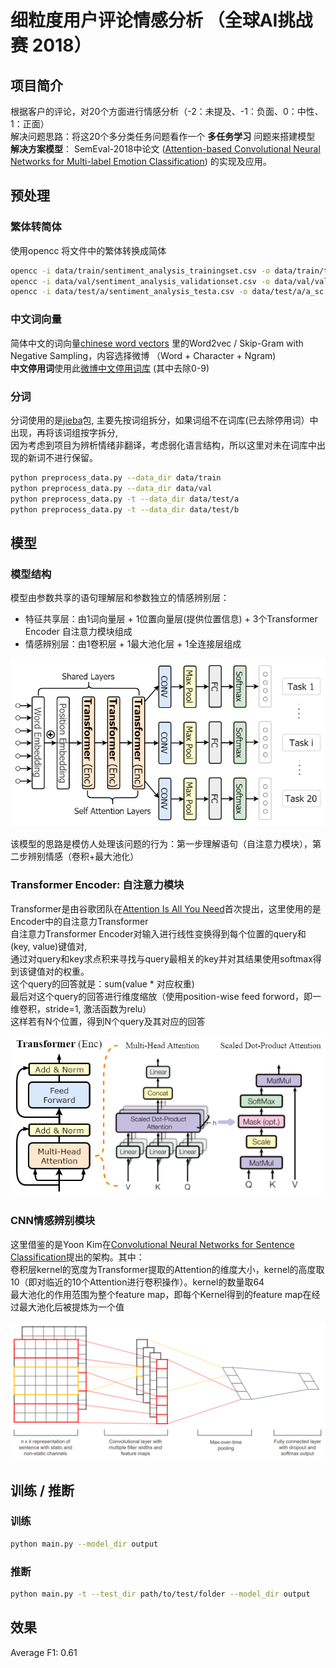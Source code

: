 # 细粒度用户评论情感分析 （全球AI挑战赛 2018）

## 项目简介

根据客户的评论，对20个方面进行情感分析（-2：未提及、-1：负面、0：中性、1：正面）  
解决问题思路：将这20个多分类任务问题看作一个 **多任务学习** 问题来搭建模型  
**解决方案模型**： SemEval-2018中论文 ([Attention-based Convolutional Neural Networks for Multi-label Emotion Classification](http://aclweb.org/anthology/S18-1019)) 的实现及应用。

## 预处理

### 繁体转简体

使用opencc 将文件中的繁体转换成简体

```sh
opencc -i data/train/sentiment_analysis_trainingset.csv -o data/train/train_sc.csv -c t2s.json
opencc -i data/val/sentiment_analysis_validationset.csv -o data/val/val_sc.csv -c t2s.json
opencc -i data/test/a/sentiment_analysis_testa.csv -o data/test/a/a_sc.csv -c t2s.json
```

### 中文词向量

简体中文的词向量[chinese word vectors](https://github.com/Embedding/Chinese-Word-Vectors) 里的Word2vec / Skip-Gram with Negative Sampling，内容选择微博 （Word + Character + Ngram)  
**中文停用词**使用此[微博中文停用词库](
https://github.com/chdd/weibo/blob/master/stopwords/%E4%B8%AD%E6%96%87%E5%81%9C%E7%94%A8%E8%AF%8D%E5%BA%93.txt) (其中去除0-9)

### 分词

分词使用的是[jieba](https://github.com/fxsjy/jieba)包, 主要先按词组拆分，如果词组不在词库(已去除停用词）中出现，再将该词组按字拆分,  
因为考虑到项目为辨析情绪非翻译，考虑弱化语言结构，所以这里对未在词库中出现的新词不进行保留。

```sh
python preprocess_data.py --data_dir data/train
python preprocess_data.py --data_dir data/val
python preprocess_data.py -t --data_dir data/test/a
python preprocess_data.py -t --data_dir data/test/b
```

## 模型

### 模型结构

模型由参数共享的语句理解层和参数独立的情感辨别层：

- 特征共享层：由1词向量层 + 1位置向量层(提供位置信息) + 3个Transformer Encoder 自注意力模块组成
- 情感辨别层：由1卷积层 + 1最大池化层 + 1全连接层组成

![attn_conv picture](/pic/attnconv.png)

该模型的思路是模仿人处理该问题的行为：第一步理解语句（自注意力模块），第二步辨别情感（卷积+最大池化）

### Transformer Encoder: 自注意力模块

Transformer是由谷歌团队在[Attention Is All You Need]( https://arxiv.org/pdf/1706.03762.pdf)首次提出，这里使用的是Encoder中的自注意力Transformer  
自注意力Transformer Encoder对输入进行线性变换得到每个位置的query和(key, value)键值对,  
通过对query和key求点积来寻找与query最相关的key并对其结果使用softmax得到该键值对的权重。  
这个query的回答就是：sum(value * 对应权重)  
最后对这个query的回答进行维度缩放（使用position-wise feed forword，即一维卷积，stride=1, 激活函数为relu）  
这样若有N个位置，得到N个query及其对应的回答

![transformer_encoder picture](/pic/transformer_enc.png)

### CNN情感辨别模块

这里借鉴的是Yoon Kim在[Convolutional Neural Networks for Sentence Classification](http://aclweb.org/anthology/S18-1019)提出的架构。其中：  
卷积层kernel的宽度为Transformer提取的Attention的维度大小，kernel的高度取10（即对临近的10个Attention进行卷积操作）。kernel的数量取64  
最大池化的作用范围为整个feature map，即每个Kernel得到的feature map在经过最大池化后被提炼为一个值

![textcnn pic](/pic/textcnn.png)

## 训练 / 推断

### 训练

```sh
python main.py --model_dir output
```

### 推断

```sh
python main.py -t --test_dir path/to/test/folder --model_dir output
```

## 效果

Average F1: 0.61